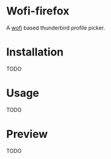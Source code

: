 # Wofi-firefox

A [wofi](https://hg.sr.ht/~scoopta/wofi) based thunderbird profile picker.

# Installation

TODO

# Usage

TODO

# Preview

TODO
